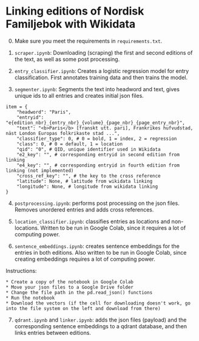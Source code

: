 # Linking editions of Nordisk Familjebok with Wikidata

0. Make sure you meet the requirements in `requirements.txt`.

1. `scraper.ipynb`: Downloading (scraping) the first and second editions of the text, as well as some post processing.

2. `entry_classifier.ipynb`: Creates a logistic regression model for entry classification. First annotates training data and then trains the model.

3. `segmenter.ipynb`: Segments the text into headword and text, gives unique ids to all entries and creates initial json files.
```
item = {
    "headword": "Paris",
    "entryid": "e{edition_nbr}_{entry_nbr}_{volume}_{page_nbr}_{page_entry_nbr}",
    "text": "<b>Paris</b> [franskt utt. pari], Frankrikes hufvudstad, näst London Europas folkrikaste stad ...",
    "classifier_type": 0, # 0 = bold, 1 = index, 2 = regression
    "class": 0, # 0 = default, 1 = location
    "qid": "0", # QID, unique identifier used in Wikidata
    "e2_key": "", # corresponding entryid in second edition from linking
    "e4_key": "", # corresponding entryid in fourth edition from linking (not implemented)
    "cross_ref_key": "", # the key to the cross reference
    "latitude": None, # latitude from wikidata linking
    "longitude": None, # longitude from wikidata linking
}
```
4. `postprocessing.ipynb`: performs post processing on the json files. Removes unordered entries and adds cross references.

5. `location_classifier.ipynb`: classifies entries as locations and non-locations. Written to be run in Google Colab, since it requires a lot of computing power.

6. `sentence_embeddings.ipynb`: creates sentence embeddings for the entries in both editions. Also written to be run in Google Colab, since creating embeddings requires a lot of computing power. 

Instructions:

    * Create a copy of the notebook in Google Colab
    * Move your json files to a Google Drive folder
    * Change the file path in the pd.read_json() functions
    * Run the notebook
    * Download the vectors (if the cell for downloading doesn't work, go into the file system on the left and download from there)

7. `qdrant.ipynb` and `linker.ipynb`: adds the json files (payload) and the corresponding sentence embeddings to a qdrant database, and then links entries between editions.